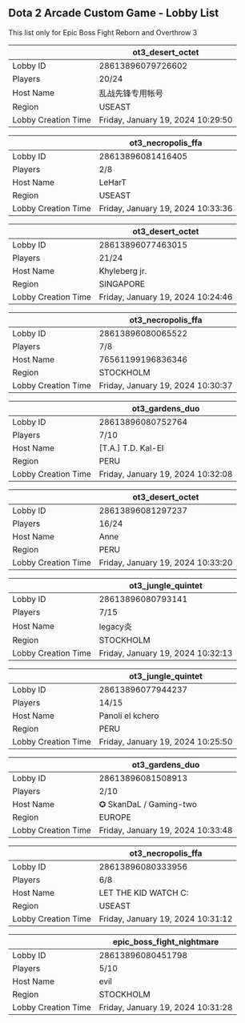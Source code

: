 ## Dota 2 Arcade Custom Game - Lobby List

This list only for Epic Boss Fight Reborn and Overthrow 3

|  | ot3_desert_octet |
| ------ | ------ |
| Lobby ID | 28613896079726602 |
| Players | 20/24 |
| Host Name | 乱战先锋专用帐号 |
| Region | USEAST |
| Lobby Creation Time | Friday, January 19, 2024 10:29:50 |


|  | ot3_necropolis_ffa |
| ------ | ------ |
| Lobby ID | 28613896081416405 |
| Players | 2/8 |
| Host Name | LeHarT |
| Region | USEAST |
| Lobby Creation Time | Friday, January 19, 2024 10:33:36 |


|  | ot3_desert_octet |
| ------ | ------ |
| Lobby ID | 28613896077463015 |
| Players | 21/24 |
| Host Name | Khyleberg jr. |
| Region | SINGAPORE |
| Lobby Creation Time | Friday, January 19, 2024 10:24:46 |


|  | ot3_necropolis_ffa |
| ------ | ------ |
| Lobby ID | 28613896080065522 |
| Players | 7/8 |
| Host Name | 76561199196836346 |
| Region | STOCKHOLM |
| Lobby Creation Time | Friday, January 19, 2024 10:30:37 |


|  | ot3_gardens_duo |
| ------ | ------ |
| Lobby ID | 28613896080752764 |
| Players | 7/10 |
| Host Name | [T.A.] T.D. Kal-El |
| Region | PERU |
| Lobby Creation Time | Friday, January 19, 2024 10:32:08 |


|  | ot3_desert_octet |
| ------ | ------ |
| Lobby ID | 28613896081297237 |
| Players | 16/24 |
| Host Name | Anne |
| Region | PERU |
| Lobby Creation Time | Friday, January 19, 2024 10:33:20 |


|  | ot3_jungle_quintet |
| ------ | ------ |
| Lobby ID | 28613896080793141 |
| Players | 7/15 |
| Host Name | legacy炎 |
| Region | STOCKHOLM |
| Lobby Creation Time | Friday, January 19, 2024 10:32:13 |


|  | ot3_jungle_quintet |
| ------ | ------ |
| Lobby ID | 28613896077944237 |
| Players | 14/15 |
| Host Name | Panoli el kchero |
| Region | PERU |
| Lobby Creation Time | Friday, January 19, 2024 10:25:50 |


|  | ot3_gardens_duo |
| ------ | ------ |
| Lobby ID | 28613896081508913 |
| Players | 2/10 |
| Host Name | ✪ SkanDaL / Gaming-two |
| Region | EUROPE |
| Lobby Creation Time | Friday, January 19, 2024 10:33:48 |


|  | ot3_necropolis_ffa |
| ------ | ------ |
| Lobby ID | 28613896080333956 |
| Players | 6/8 |
| Host Name | LET THE KID WATCH C: |
| Region | USEAST |
| Lobby Creation Time | Friday, January 19, 2024 10:31:12 |


|  | epic_boss_fight_nightmare |
| ------ | ------ |
| Lobby ID | 28613896080451798 |
| Players | 5/10 |
| Host Name | evil |
| Region | STOCKHOLM |
| Lobby Creation Time | Friday, January 19, 2024 10:31:28 |


